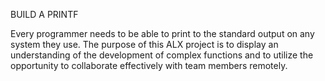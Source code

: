 BUILD A PRINTF

Every programmer needs to be able to print to the standard output on any system they use. The purpose of this ALX project is to display an understanding of the development of complex functions and to utilize the opportunity to collaborate effectively with team members remotely. 
